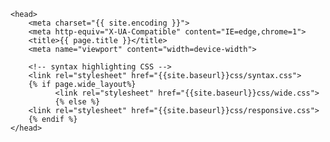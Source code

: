     <head>
        <meta charset="{{ site.encoding }}">
        <meta http-equiv="X-UA-Compatible" content="IE=edge,chrome=1">
        <title>{{ page.title }}</title>
        <meta name="viewport" content="width=device-width">

        <!-- syntax highlighting CSS -->
        <link rel="stylesheet" href="{{site.baseurl}}css/syntax.css">
        {% if page.wide_layout%}
              <link rel="stylesheet" href="{{site.baseurl}}css/wide.css">
              {% else %}
        <link rel="stylesheet" href="{{site.baseurl}}css/responsive.css">
        {% endif %}
    </head>
